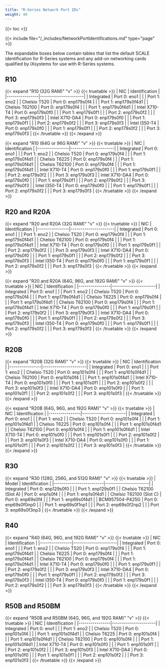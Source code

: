 ```yaml
---
title: "R-Series Network Port IDs"
weight: 40
---
```


{{< toc >}}

{{< include file="/_includes/NetworkPortIdentifications.md" type="page" >}}

The expandable boxes below contain tables that list the default SCALE identification for R-Series systems and any add-on networking cards qualified by iXsystems for use with R-Series systems.

## R10

{{< expand "R10 (32G RAM)" "v" >}}
{{< truetable >}}
| NIC            | Identification       |
|----------------|----------------------|
| Integrated     | Port 0: eno1         |
|                | Port 1: eno2         |
| Chelsio T520   | Port 0: enp179s0f4   |
|                | Port 1: enp179s0f4d1 |
| Chelsio T62100 | Port 0: enp179s0f4   |
|                | Port 1: enp179s0f4d1 |
| Intel X710-T4  | Port 0: enp179s0f0   |
|                | Port 1: enp179s0f1   |
|                | Port 2: enp179s0f2   |
|                | Port 3: enp179s0f3   |
| Intel X710-DA4 | Port 0: enp179s0f0   |
|                | Port 1: enp179s0f1   |
|                | Port 2: enp179s0f2   |
|                | Port 3: enp179s0f3   |
| Intel I350-T4  | Port 0: enp179s0f0   |
|                | Port 1: enp179s0f1   |
|                | Port 2: enp179s0f2   |
|                | Port 3: enp179s0f3   |
{{< /truetable >}}
{{< /expand >}}

{{< expand "R10 (64G or 96G RAM)" "v" >}}
{{< truetable >}}
| NIC            | Identification       |
|----------------|----------------------|
| Integrated     | Port 0: eno1         |
|                | Port 1: eno2         |
| Chelsio T520   | Port 0: enp179s0f4   |
|                | Port 1: enp179s0f4d1 |
| Chelsio T6225  | Port 0: enp179s0f4   |
|                | Port 1: enp179s0f4d1 |
| Chelsio T62100 | Port 0: enp179s0f4   |
|                | Port 1: enp179s0f4d1 |
| Intel X710-T4  | Port 0: enp179s0f0   |
|                | Port 1: enp179s0f1   |
|                | Port 2: enp179s0f2   |
|                | Port 3: enp179s0f3   |
| Intel X710-DA4 | Port 0: enp179s0f0   |
|                | Port 1: enp179s0f1   |
|                | Port 2: enp179s0f2   |
|                | Port 3: enp179s0f3   |
| Intel I350-T4  | Port 0: enp179s0f0   |
|                | Port 1: enp179s0f1   |
|                | Port 2: enp179s0f2   |
|                | Port 3: enp179s0f3   |
{{< /truetable >}}
{{< /expand >}}

## R20 and R20A

{{< expand "R20 and R20A (32G RAM)" "v" >}}
{{< truetable >}}
| NIC            | Identification       |
|----------------|----------------------|
| Integrated     | Port 0: eno1         |
|                | Port 1: eno2         |
| Chelsio T520   | Port 0: enp179s0f4   |
|                | Port 1: enp179s0f4d1 |
| Chelsio T62100 | Port 0: enp179s0f4   |
|                | Port 1: enp179s0f4d1 |
| Intel X710-T4  | Port 0: enp179s0f0   |
|                | Port 1: enp179s0f1   |
|                | Port 2: enp179s0f2   |
|                | Port 3: enp179s0f3   |
| Intel X710-DA4 | Port 0: enp179s0f0   |
|                | Port 1: enp179s0f1   |
|                | Port 2: enp179s0f2   |
|                | Port 3: enp179s0f3   |
| Intel I350-T4  | Port 0: enp179s0f0   |
|                | Port 1: enp179s0f1   |
|                | Port 2: enp179s0f2   |
|                | Port 3: enp179s0f3   |
{{< /truetable >}}
{{< /expand >}}

{{< expand "R20 and R20A (64G, 96G, and 192G RAM)" "v" >}}
{{< truetable >}}
| NIC            | Identification       |
|----------------|----------------------|
| Integrated     | Port 0: eno1         |
|                | Port 1: eno2         |
| Chelsio T520   | Port 0: enp179s0f4   |
|                | Port 1: enp179s0f4d1 |
| Chelsio T6225  | Port 0: enp179s0f4   |
|                | Port 1: enp179s0f4d1 |
| Chelsio T62100 | Port 0: enp179s0f4   |
|                | Port 1: enp179s0f4d1 |
| Intel X710-T4  | Port 0: enp179s0f0   |
|                | Port 1: enp179s0f1   |
|                | Port 2: enp179s0f2   |
|                | Port 3: enp179s0f3   |
| Intel X710-DA4 | Port 0: enp179s0f0   |
|                | Port 1: enp179s0f1   |
|                | Port 2: enp179s0f2   |
|                | Port 3: enp179s0f3   |
| Intel I350-T4  | Port 0: enp179s0f0   |
|                | Port 1: enp179s0f1   |
|                | Port 2: enp179s0f2   |
|                | Port 3: enp179s0f3   |
{{< /truetable >}}
{{< /expand >}}

## R20B

{{< expand "R20B (32G RAM)" "v" >}}
{{< truetable >}}
| NIC            | Identification       |
|----------------|----------------------|
| Integrated     | Port 0: eno1         |
|                | Port 1: eno2         |
| Chelsio T520   | Port 0: enp101s0f4   |
|                | Port 1: enp101s0f4d1 |
| Chelsio T62100 | Port 0: enp101s0f4   |
|                | Port 1: enp101s0f4d1 |
| Intel X710-T4  | Port 0: enp101s0f0   |
|                | Port 1: enp101s0f1   |
|                | Port 2: enp101s0f2   |
|                | Port 3: enp101s0f3   |
| Intel X710-DA4 | Port 0: enp101s0f0   |
|                | Port 1: enp101s0f1   |
|                | Port 2: enp101s0f2   |
|                | Port 3: enp101s0f3   |
{{< /truetable >}}
{{< /expand >}}

{{< expand "R20B (64G, 96G, and 192G RAM)" "v" >}}
{{< truetable >}}
| NIC            | Identification       |
|----------------|----------------------|
| Integrated     | Port 0: eno1         |
|                | Port 1: eno2         |
| Chelsio T520   | Port 0: enp101s0f4   |
|                | Port 1: enp101s0f4d1 |
| Chelsio T6225  | Port 0: enp101s0f4   |
|                | Port 1: enp101s0f4d1 |
| Chelsio T62100 | Port 0: enp101s0f4   |
|                | Port 1: enp101s0f4d1 |
| Intel X710-T4  | Port 0: enp101s0f0   |
|                | Port 1: enp101s0f1   |
|                | Port 2: enp101s0f2   |
|                | Port 3: enp101s0f3   |
| Intel X710-DA4 | Port 0: enp101s0f0   |
|                | Port 1: enp101s0f1   |
|                | Port 2: enp101s0f2   |
|                | Port 3: enp101s0f3   |
{{< /truetable >}}
{{< /expand >}}

## R30

{{< expand "R30 (128G, 256G, and 512G RAM)" "v" >}}
{{< truetable >}}
| Model                   | Identification       |
|-------------------------|----------------------|
| Integrated              | Port 0: enp129s0f0   |
|                         | Port 1: enp129s0f1   |
| Chelsio T62100 (Slot A) | Port 0: enp1s0f4     |
|                         | Port 1: enp1s0f4d1   |
| Chelsio T62100 (Slot C) | Port 0: enp69s0f4    |
|                         | Port 1: enp69s0f4d1  |
| BCM957504-P425G         | Port 0: enp69s0f0np0 |
|                         | Port 1: enp69s0f1np1 |
|                         | Port 2: enp69s0f2np2 |
|                         | Port 3: enp69s0f3np3 |
{{< /truetable >}}
{{< /expand >}}

## R40

{{< expand "R40 (64G, 96G, and 192G RAM)" "v" >}}
{{< truetable >}}
| NIC            | Identification       |
|----------------|----------------------|
| Integrated     | Port 0: eno1         |
|                | Port 1: eno2         |
| Chelsio T520   | Port 0: enp179s0f4   |
|                | Port 1: enp179s0f4d1 |
| Chelsio T6225  | Port 0: enp179s0f4   |
|                | Port 1: enp179s0f4d1 |
| Chelsio T62100 | Port 0: enp179s0f4   |
|                | Port 1: enp179s0f4d1 |
| Intel X710-T4  | Port 0: enp179s0f0   |
|                | Port 1: enp179s0f1   |
|                | Port 2: enp179s0f2   |
|                | Port 3: enp179s0f3   |
| Intel X710-DA4 | Port 0: enp179s0f0   |
|                | Port 1: enp179s0f1   |
|                | Port 2: enp179s0f2   |
|                | Port 3: enp179s0f3   |
| Intel I350-T4  | Port 0: enp179s0f0   |
|                | Port 1: enp179s0f1   |
|                | Port 2: enp179s0f2   |
|                | Port 3: enp179s0f3   |
{{< /truetable >}}
{{< /expand >}}

## R50B and R50BM

{{< expand "R50B and R50BM (64G, 96G, and 192G RAM)" "v" >}}
{{< truetable >}}
| NIC            | Identification       |
|----------------|----------------------|
| Integrated     | Port 0: eno1         |
|                | Port 1: eno2         |
| Chelsio T520   | Port 0: enp101s0f4   |
|                | Port 1: enp101s0f4d1 |
| Chelsio T6225  | Port 0: enp101s0f4   |
|                | Port 1: enp101s0f4d1 |
| Chelsio T62100 | Port 0: enp101s0f4   |
|                | Port 1: enp101s0f4d1 |
| Intel X710-T4  | Port 0: enp101s0f0   |
|                | Port 1: enp101s0f1   |
|                | Port 2: enp101s0f2   |
|                | Port 3: enp101s0f3   |
| Intel X710-DA4 | Port 0: enp101s0f0   |
|                | Port 1: enp101s0f1   |
|                | Port 2: enp101s0f2   |
|                | Port 3: enp101s0f3   |
{{< /truetable >}}
{{< /expand >}}
